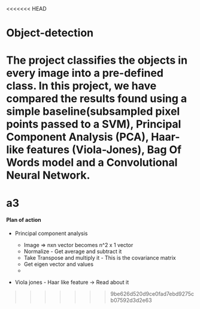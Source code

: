 <<<<<<< HEAD
# Object-detection
The project classifies the objects in every image into a pre-defined class. In this project, we have compared the results found using a simple baseline(subsampled pixel points passed to a SVM), Principal Component Analysis (PCA),  Haar-like features (Viola-Jones), Bag Of Words model and a Convolutional Neural Network.
=======
# a3



#### Plan of action

* Principal component analysis
  - Image => nxn vector becomes n^2 x 1 vector
  - Normalize - Get average and subtract it
  - Take Transpose and multiply it - This is the covariance matrix
  - Get eigen vector and values
  - <DO SOMETHING WITH IT>


* Viola jones - Haar like feature -> Read about it 
>>>>>>> 9be626d520d9ce0fad7ebd9275cb07592d3d2e63
